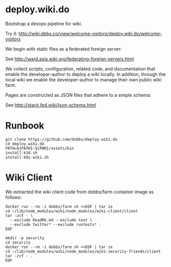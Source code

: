 # deploy.wiki.do

Bootstrap a devops pipeline for wiki.

Try it: http://wiki.dbbs.co/view/welcome-visitors/deploy.wiki.do/welcome-visitors

We begin with static files as a federated foreign server:

See http://ward.asia.wiki.org/federating-foreign-servers.html

We collect scripts, configuration, related code, and documentation
that enable the developer-author to deploy a wiki locally. In
addition, through the local wiki we enable the developer-author to
manage their own public wiki farm.

Pages are constructed as JSON files that adhere to a simple schema:

See http://stack.fed.wiki/json-schema.html

# Runbook

    git clone https://github.com/dobbs/deploy.wiki.do
    cd deploy.wiki.do
    PATH=${PATH}:${PWD}/assets/bin
    install-k3d.sh
    install-k8s-wiki.sh

# Wiki Client

We extracted the wiki client code from dobbs/farm container image as follows:

    docker run --rm -i dobbs/farm sh <<EOF | tar zx
    cd ~/lib/node_modules/wiki/node_modules/wiki-client/client
    tar -zcf - \
      --exclude ReadMe.md --exclude test \
      --exclude twitter* --exclude runtests* .
    EOF

    mkdir -p security
    cd security
    docker run --rm -i dobbs/farm sh <<EOF | tar zx
    cd ~/lib/node_modules/wiki/node_modules/wiki-security-friends/client
    tar -zcf - .
    EOF
